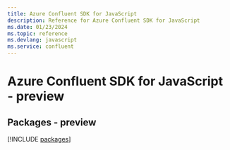 ```yaml
---
title: Azure Confluent SDK for JavaScript
description: Reference for Azure Confluent SDK for JavaScript
ms.date: 01/23/2024
ms.topic: reference
ms.devlang: javascript
ms.service: confluent
---
```

# Azure Confluent SDK for JavaScript - preview
## Packages - preview
[!INCLUDE [packages](confluent-index.md)]
